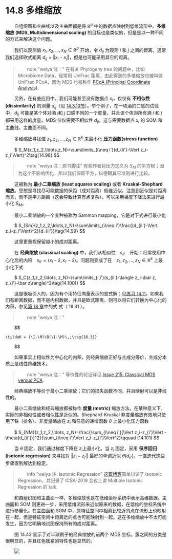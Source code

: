 # 14.8 多维缩放

<style>p{text-indent:2em;2}</style>

自组织图和主曲线以及主曲面都是将 $\mathbb{R}^p$ 中的数据点映射到低维流形中。**多维缩放 (MDS, Multidimensional scaling)** 的目标也是类似的，但是是以一种不同的方式来解决这个问题。

我们以观测值 $x_1, x_2,\ldots, x_N\in \mathbb{R}^p$ 开始，令 $d_{ij}$ 为观测 $i$ 和 $j$ 之间的距离。通常我们选择欧式距离 $d_{ij}=\Vert x_i-x_j\Vert$，但是也可能采用其它的距离。

> note "weiya 注："
    在有关 Phylogeny tree 的问题中，比如 Microbiome Data，经常用 UniFrac 距离，由此得到的多维缩放也被叫做 UniFrac PCoA，因为 MDS 也被称作 [PCoA (Principal Coordinate Analysis)](https://en.wikipedia.org/wiki/Multidimensional_scaling).

另外，在有些应用中，我们可能甚至没有数据点 $x_i$，仅仅有 **不相似性 (dissimilarity)** 的测量 $d_{ij}$（见 [14.3.10节](14.3-Cluster-Analysis/index.html)）。举个例子，在一项酒的口感的试验中，$d_{ij}$ 可能是某个体对酒 $i$和 $j$ 口感不同的一个度量，并且该个体对所有酒 $i$ 和 $j$ 都采用这样的度量。MDS 仅仅需要不相似性 $d_{ij}$，这与需要数据点 $x_i$ 的 SOM 和主曲线、主曲面不同。

多维缩放寻找值 $z_1,z_2,\ldots,z_N\in \mathbb{R}^k$ 来最小化 **压力函数(stress function)**


$
S_M(z_1,z_2,\ldots,z_N)=\sum\limits_{i\neq i'}(d_{ii'}-\Vert z_i-z_i'\Vert)^2\tag{14.98}
$$

> note "weiya 注：原书脚注"
    有些作者将压力定义为 $S_M$ 的平方根；因为这个不影响优化，所以我们保留平方，以便跟其它准则进行比较。

这被称为 **最小二乘缩放 (least squares scaling)** 或者 **Kruskal-Shephard 缩放**。思想是寻找尽可能数据的保距（成对距离）低维近似。注意到近似是对距离而言，而不是平方距离（这会导致计算有点复杂）。可以采用梯度下降法来进行最小化 $S_M$。

最小二乘缩放的一个变种被称为 Sammon mapping，它是对下式进行最小化


$
S_{Sm}(z_1,z_2,\ldots,z_N)=\sum\limits_{i\neq i'}\frac{(d_{ii'}-\Vert z_i-z_i'\Vert)^2}{d_{ii'}}\tag{14.99}
$$

这里更重视保留越小的成对距离。

在 **经典缩放 (classical scaling)** 中，我们从相似性　$s_{ii'}$　开始：经常使用中心化后的内积　$s_{ii'}=\langle x_i-\bar x,x_{i'}-\bar x\rangle$。问题则变成了在　$z_1,z_2,\ldots,z_N\in \mathbb{R}^k$ 上最小化下式


$
S_C(z_1,z_2,\ldots, z_N)=\sum\limits_{i,i'}(s_{ii'}-\langle z_i-\bar z, z_{i'}-\bar z\rangle)^2\tag{14.100)}
$$

这是很吸引人的，因为有个用特征向量表示的显式解：见[练习 14.11](https://github.com/szcf-weiya/ESL-CN/issues/203)。如果我们有距离数据，而不是内积数据，并且是欧式距离，则可以将它们转换为中心化的内积，参见[第 18 章](/18-High-Dimensional-Problems/18.5-Classification-When-Features-are-Unavailable/index.html)中的式 式（ 18.31 ）。

> note "weiya 注："
    
$$

    \tildeK = (\I-\M)\B(\I-\M)\,;\tag{18.31}
    
$$

如果事实上相似性为中心化的内积，则经典缩放正好与主成分等价，主成分本质上是线性降维技术。

> note "weiya 注："
    等价性的论证详见 [Issue 215: Classical MDS versus PCA](https://github.com/szcf-weiya/ESL-CN/issues/215).

经典缩放不等价于最小二乘缩放；它们的损失函数不同，并且映射可以是非线性的。

最小二乘缩放和经典缩放都被称作 **度量 (metric)** 缩放方法，在某种意义下，实际的非相似性或者相似性是近似的。Shephard-Kruskal 非度量缩放有效地只使用了秩（排名）。非度量缩放在 $z_i$ 和任意的递增函数 $\theta$ 上最小化压力函数


$
S_{NM}(z_1,z_2,\ldots, z_N)=\frac{\sum_{i\neq i'}[\Vert z_i-z_{i'}\Vert - \theta(d_{ii'})]^2}{\sum_{i\neq i'}\Vert z_i-z_{i'}\Vert^2}\qquad (14.101)
$$

当 $\theta$ 固定，我们通过梯度下降在 $z_i$上最小化。当 $z_i$ 固定，采用 **保序回归 (isotonic regression)** 来寻找对 $\Vert z_i-z_{i'}\Vert$ 最好的单调近似 $\theta(d_{ii'})$。一直迭代这些步骤直到解达到稳定。

> info "weiya 注: Isotonic Regression"
    [这篇博客](https://stats.hohoweiya.xyz/2020/02/20/multiple-isotonic-regression/)简单讨论了 Isotonic Regression，并记录了 ICSA-2019 会议上讲 Multiple Isotonic Regression 的 talk.

和自组织图和主曲面一样，多维缩放也是在低维坐标系统中表示高维数据。主曲面和 SOM 则更进一步，采用低维流形来近似原来的数据，在低维的坐标系统中进行参量化。在主曲面和 SOM 中，原特征空间中相离比较近的点在流形上也映射在一起，但是特征空间中距离远的点也可能映射到一起。这在多维缩放中不太可能发生，因为它明确地试图保持所有的成对距离。

图 14.43 显示了对半球例子的经典缩放的前两个 MDS 坐标。簇之间的分类是很明显的，并且红色簇紧的特性也是显然的。

![](../img/14/fig14.43.png)
